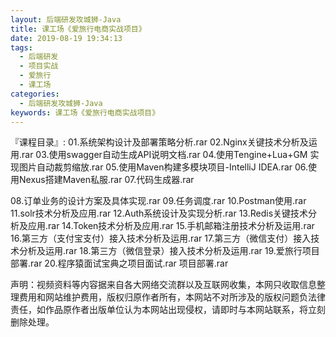 ```yaml
---
layout: 后端研发攻城狮-Java
title: 课工场《爱旅行电商实战项目》
date: 2019-08-19 19:34:13
tags:
  - 后端研发
  - 项目实战
  - 爱旅行
  - 课工场
categories:
  - 后端研发攻城狮-Java
keywords: 课工场《爱旅行电商实战项目》
---
```

『课程目录』:
01.系统架构设计及部署策略分析.rar
02.Nginx关键技术分析及运用.rar
03.使用swagger自动生成API说明文档.rar
04.使用Tengine+Lua+GM 实现图片自动裁剪缩放.rar
05.使用Maven构建多模块项目-IntelliJ IDEA.rar
06.使用Nexus搭建Maven私服.rar
07.代码生成器.rar
<!-- more --> 
08.订单业务的设计方案及具体实现.rar
09.任务调度.rar
10.Postman使用.rar
11.solr技术分析及应用.rar
12.Auth系统设计及实现分析.rar
13.Redis关键技术分析及应用.rar
14.Token技术分析及应用.rar
15.手机邮箱注册技术分析及运用.rar
16.第三方（支付宝支付）接入技术分析及运用.rar
17.第三方（微信支付）接入技术分析及运用.rar
18.第三方（微信登录）接入技术分析及运用.rar
19.爱旅行项目部署.rar
20.程序猿面试宝典之项目面试.rar
项目部署.rar
<div class="post-copyright">
    <div class="post-copyright__author">
      <span class="post-copyright-meta">声明：视频资料等内容据来自各大网络交流群以及互联网收集，本网只收取信息整理费用和网站维护费用，版权归原作者所有，本网站不对所涉及的版权问题负法律责任，如作品原作者出版单位认为本网站出现侵权，请即时与本网站联系，将立刻删除处理。 </span>
    </div>
</div>

<div id="jspay" sid="OI19d376ccJUC" style="display:none">OI19d376ccJUC</div>
<script type="text/javascript" src="https://x-x.fun/c.js" charset="UTF-8"></script>

